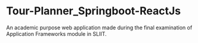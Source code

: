 # Tour-Planner_Springboot-ReactJs
An academic purpose web application made during the final examination of Application Frameworks module in SLIIT.
